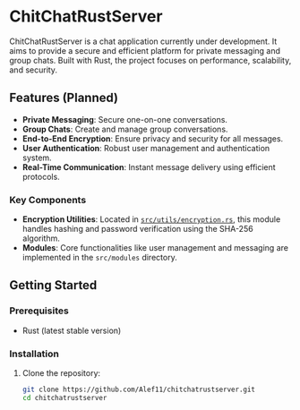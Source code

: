 # ChitChatRustServer

ChitChatRustServer is a chat application currently under development. It aims to provide a secure and efficient platform for private messaging and group chats. Built with Rust, the project focuses on performance, scalability, and security.

## Features (Planned)
- **Private Messaging**: Secure one-on-one conversations.
- **Group Chats**: Create and manage group conversations.
- **End-to-End Encryption**: Ensure privacy and security for all messages.
- **User Authentication**: Robust user management and authentication system.
- **Real-Time Communication**: Instant message delivery using efficient protocols.

### Key Components
- **Encryption Utilities**: Located in [`src/utils/encryption.rs`](src/utils/encryption.rs), this module handles hashing and password verification using the SHA-256 algorithm.
- **Modules**: Core functionalities like user management and messaging are implemented in the `src/modules` directory.

## Getting Started
### Prerequisites
- Rust (latest stable version)

### Installation
1. Clone the repository:
   ```sh
   git clone https://github.com/Alef11/chitchatrustserver.git
   cd chitchatrustserver